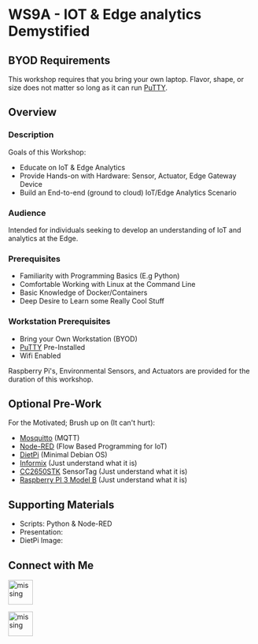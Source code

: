 # WS9A - IOT & Edge analytics Demystified

## BYOD Requirements
This workshop requires that you bring your own laptop. Flavor, shape, or size does not matter so long as it can run [PuTTY](https://www.putty.org/).

## Overview
### Description
Goals of this Workshop:

* Educate on IoT & Edge Analytics
* Provide Hands-on with Hardware: Sensor, Actuator, Edge Gateway Device
* Build an End-to-end (ground to cloud) IoT/Edge Analytics Scenario

### Audience
Intended for individuals seeking to develop an understanding of IoT and analytics at the Edge.
### Prerequisites
* Familiarity with Programming Basics (E.g Python)
* Comfortable Working with Linux at the Command Line
* Basic Knowledge of Docker/Containers
* Deep Desire to Learn some Really Cool Stuff

### Workstation Prerequisites
* Bring your Own Workstation (BYOD)
* [PuTTY](https://www.putty.org/) Pre-Installed
* Wifi Enabled

Raspberry Pi's, Environmental Sensors, and Actuators are provided for the duration of this workshop.

## Optional Pre-Work
For the Motivated; Brush up on (It can't hurt):

* [Mosquitto](http://mosquitto.org) (MQTT)
* [Node-RED](https://nodered.org) (Flow Based Programming for IoT)
* [DietPi](http://dietpi.com) (Minimal Debian OS)
* [Informix](https://www.ibm.com/support/knowledgecenter/SSGU8G_12.1.0/com.ibm.welcome.doc/welcome.htm) (Just understand what it is)
* [CC2650STK](http://processors.wiki.ti.com/index.php/CC2650_SensorTag_User's_Guide) SensorTag (Just understand what it is)
* [Raspberry PI 3 Model B](https://www.raspberrypi.org/products/raspberry-pi-3-model-b/) (Just understand what it is)

## Supporting Materials
* Scripts: Python & Node-RED
* Presentation: 
* DietPi Image:

## Connect with Me
[<img src="https://upload.wikimedia.org/wikipedia/fr/thumb/c/c8/Twitter_Bird.svg/1259px-Twitter_Bird.svg.png" width="50" alt="missing" >](https://twitter.com/froliol)

[<img src="http://www.svemarknad.se/wp-content/uploads/2015/05/linkedin.jpg" width="50" alt="missing" >](https://www.linkedin.com/in/froliol/)
